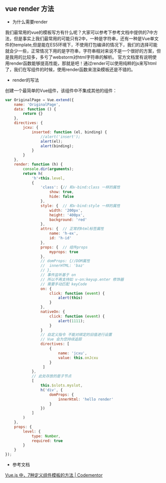 ## vue render 方法

- 为什么需要render

我们最常用的vue的模板写方有什么呢？大家可以参考下参考文档中提供的7中方法，但是事实上我们最常用的可能只有2中，一种是字符串，还有一种是Vue单文件的template,但是能在ES5环境下，不使用打包编译的情况下，我们的选择可能就会少一些，正常情况下用的是字符串，字符串相对来说不是一个很好的方案，但是我用的比较多，多亏了webstorm对html字符串的解析。
官方文档里有说明使用render函数能够提高性能，那就是吧！通过render可以使用纯粹的js来写html了，我们在写组件的时候，使用render函数来渲染模板还是不错的。

- render的写法

创建一个最简单的Vue组件，该组件中不集成其他的组件：

````javascript
var OriginalPage = Vue.extend({
	name: 'OriginalPage',
	data: function () {
		return {}
	},
	directives: {
		jcxu: {
			inserted: function (el, binding) {
				//alert('insert');
				alert(el);
				alert(binding);
			}
		}
	},
	render: function (h) {
		console.dir(arguments);
		return h(
			'h'+this.level,
			{
				'class': {// 和v-bind:class 一样的属性
					show: true,
					hide: false
				},
				style: {  // 和v-bind:style 一样的属性
					width: '200px',
					height: '400px',
					background: 'red'
				},
				attrs: {  // 正常的html标签属性
					name: 'h-ex',
					id: 'h-id'
				},
				props: {  // 组件props
					myprops: true
				},
				// domProps: {//DOM属性
				// 	innerHTML: 'baz'
				// },
				// 事件监听基于 on
				// 所以不再支持如 v-on:keyup.enter 修饰器
				// 需要手动匹配 keyCode
				on: {
					click: function (event) {
						alert(this)
					}
				},
				nativeOn: {
					click: function (event) {
						alert(1111);
					}
				}
				// 自定义指令 不能对绑定的旧值进行设置
				// Vue 会为您持续追踪
				directives: [
				 	{
				 		name: 'jcxu',
				 		value: this.onJcxu
				 	}
				 ]
			},
			// 此处存放的是子节点
			[
				this.$slots.myslot,
				h('div', {
					domProps: {
						innerHtml: 'hello render'
					}
				})
			]
		)
	},
	props: {
		level: {
			type: Number,
			required: true
		}
	}
});
````

- 参考文档

[Vue.js 中，7种定义组件模板的方法 | Codementor](http://www.zcfy.cc/article/7-ways-to-define-a-component-template-in-vue-js-codementor-3644.html)